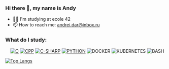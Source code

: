 ### Hi there 👋, my name is Andy

- 👩‍🎓 I'm studying at ecole 42
- 📫 How to reach me: andrei.dar@inbox.ru

### What do I study:

&nbsp;&nbsp;&nbsp;&nbsp;<a href="https://github.com/andydardgallard/seismic_fitness_visualisation" target="_blank"><img src="https://img.icons8.com/color/48/000000/c-programming.png" alt="C"></a>
<a href="https://github.com/andydardgallard/21_School_CPP_Piscine" target="_blank"><img src="https://img.icons8.com/color/48/000000/c-plus-plus-logo.png" alt="CPP"></a>
<a href="https://github.com/andydardgallard/Bitmex_Trading_bot" target="_blank"><img src="https://img.icons8.com/color/c-sharp-logo" alt="C-SHARP"/></a>
<a href="https://github.com/andydardgallard/Crypto_Bitmex_Trading_Bot" target="_blank"><img src="https://img.icons8.com/color/python" alt="PYTHON"/></a>
<img src="https://img.icons8.com/color/48/000000/docker.png" alt="DOCKER"/>
<img src="https://img.icons8.com/color/48/000000/kubernetes.png" alt="KUBERNETES"/>
<img src="https://img.icons8.com/plasticine/48/000000/bash.png" alt="BASH"/> 
 

[![Top Langs](https://github-readme-stats.vercel.app/api/top-langs/?username=andydardgallard&langs_count=10&layout=compact)](https://github.com/anuraghazra/github-readme-stats)

